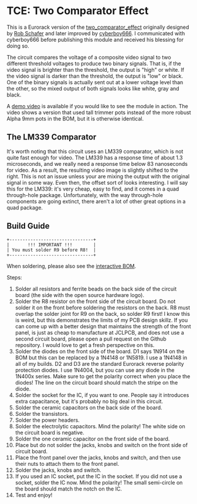 TCE: Two Comparator Effect
===

This is a Eurorack version of the [two_comparator_effect](https://github.com/cyberboy666/two_comparator_effect) originally designed by [Rob Schafer](https://www.youtube.com/c/schaferob) and later improved by [cyberboy666](https://github.com/cyberboy666). I communicated with cyberboy666 before publishing this module and received his blessing for doing so.

The circuit compares the voltage of a composite video signal to two different threshold voltages to produce two binary signals. That is, if the video signal is brighter than the threshold, the output is "high" or white. If the video signal is darker than the threshold, the output is "low" or black. One of the binary signals is actually sent out at a lower voltage level than the other, so the mixed output of both signals looks like white, gray and black.

A [demo video](https://youtu.be/mtZ2dQ727Hc) is available if you would like to see the module in action. The video shows a version that used tall trimmer pots instead of the more robust Alpha 9mm pots in the BOM, but it is otherwise identical. 

The LM339 Comparator
--------------------

It's worth noting that this circuit uses an LM339 comparator, which is not quite fast enough for video. The LM339 has a response time of about 1.3 microseconds, and we really need a response time below 83 nanoseconds for video. As a result, the resulting video image is slightly shifted to the right. This is not an issue unless your are mixing the output with the original signal in some way. Even then, the offset sort of looks interesting. I will say this for the LM339: it's very cheap, easy to find, and it comes in a quad through-hole package. Unfortunately, with the way through-hole components are going extinct, there aren't a lot of other great options in a quad package.

Build Guide
-----------

```
+--------------------------------+
|       !!! IMPORTANT !!!        |
| You must solder R9 before R8!  |
+--------------------------------+
```

When soldering, please also see the [interactive BOM]().

Steps:

1. Solder all resistors and ferrite beads on the back side of the circuit board (the side with the open source hardware logo).
2. Solder the R8 resistor on the front side of the circuit board. Do not solder it on the front before soldering the resistors on the back. R8 must overlap the solder joint for R9 on the back, so solder R9 first! I know this is weird, but this demonstrates the limits of my PCB design skillz. If you can come up with a better design that maintains the strength of the front panel, is just as cheap to manufacture at JCLPCB, and does not use a second circuit board, please open a pull request on the Github repository. I would love to get a fresh perspective on this.
3. Solder the diodes on the front side of the board. D1 says 1N914 on the BOM but this can be replaced by a 1N4148 or 1N5819. I use a 1N4148 in all of my builds. D2 and D3 are the standard Eurorack reverse polarity protection diodes. I use 1N4004, but you can use any diode in the 1N400x series. Make sure to get the polarity correct when you place the diodes! The line on the circuit board should match the stripe on the diode.
3. Solder the socket for the IC, if you want to one. People say it introduces extra capacitance, but it's probably no big deal in this circuit.
4. Solder the ceramic capacitors on the back side of the board.
5. Solder the transistors.
6. Solder the power headers.
7. Solder the electrolytic capacitors. Mind the polarity! The white side on the circuit board is negative.
8. Solder the one ceramic capacitor on the front side of the board.
9. Place but do not solder the jacks, knobs and switch on the front side of circuit board.
10. Place the front panel over the jacks, knobs and switch, and then use their nuts to attach them to the front panel.
11. Solder the jacks, knobs and switch.
12. If you used an IC socket, put the IC in the socket. If you did not use a socket, solder the IC now. Mind the polarity! The small semi-circle on the board should match the notch on the IC.
13. Test and enjoy!



